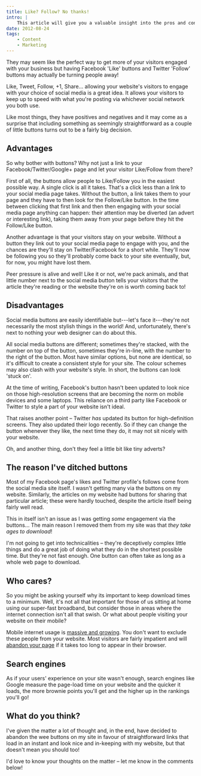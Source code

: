```yaml
---
title: Like? Follow? No thanks!
intro: |
    This article will give you a valuable insight into the pros and cons of having social media buttons on your website.
date: 2012-08-24
tags:
    - Content
    - Marketing
---
```


They may seem like the perfect way to get more of your visitors engaged with your business but having Facebook 'Like' buttons and Twitter 'Follow' buttons may actually be turning people away!

Like, Tweet, Follow, +1, Share… allowing your website's visitors to engage with your choice of social media is a great idea. It allows your visitors to keep up to speed with what you're posting via whichever social network you both use.

Like most things, they have positives and negatives and it may come as a surprise that including something as seemingly straightforward as a couple of little buttons turns out to be a fairly big decision.


## Advantages

So why bother with buttons? Why not just a link to your Facebook/Twitter/Google+ page and let your visitor Like/Follow from there?

First of all, the buttons allow people to Like/Follow you in the easiest possible way. A single click is all it takes. That's a click less than a link to your social media page takes. Without the button, a link takes them to your page and they have to then look for the Follow/Like button. In the time between clicking that first link and then then engaging with your social media page anything can happen: their attention may be diverted (an advert or interesting link), taking them away from your page before they hit the Follow/Like button.

Another advantage is that your visitors stay on your website. Without a button they link out to your social media page to engage with you, and the chances are they'll stay on Twitter/Facebook for a short while. They'll now be following you so they'll probably come back to your site eventually, but, for now, you might have lost them.

Peer pressure is alive and well! Like it or not, we're pack animals, and that little number next to the social media button tells your visitors that the article they're reading or the website they're on is worth coming back to!


## Disadvantages

Social media buttons are easily identifiable but---let's face it---they're not necessarily the most stylish things in the world! And, unfortunately, there's next to nothing your web designer can do about this.

All social media buttons are different; sometimes they're stacked, with the number on top of the button, sometimes they're in-line, with the number to the right of the button. Most have similar options, but none are identical, so it's difficult to create a consistent style for your site. The colour schemes may also clash with your website's style. In short, the buttons can look 'stuck on'.

At the time of writing, Facebook's button hasn't been updated to look nice on those high-resolution screens that are becoming the norm on mobile devices and some laptops. This reliance on a third party like Facebook or Twitter to style a part of your website isn't ideal.

That raises another point – Twitter _has_ updated its button for high-definition screens. They also updated their logo recently. So if they can change the button whenever they like, the next time they do, it may not sit nicely with your website.

Oh, and another thing, don't they feel a little bit like tiny adverts?


## The reason I've ditched buttons

Most of my Facebook page's likes and Twitter profile's follows come from the social media site itself. I wasn't getting many via the buttons on my website. Similarly, the articles on my website had buttons for sharing that particular article; these were hardly touched, despite the article itself being fairly well read.

This in itself isn't an issue as I was getting _some_ engagement via the buttons… The main reason I removed them from my site was that *they take ages to download*!

I'm not going to get into technicalities – they're deceptively complex little things and do a great job of doing what they do in the shortest possible time. But they're not fast enough. One button can often take as long as a whole web page to download.


## Who cares?

So you might be asking yourself why its important to keep download times to a minimum. Well, it's not all that important for those of us sitting at home using our super-fast broadband, but consider those in areas where the internet connection isn't all that swish. Or what about people visiting your website on their mobile?

Mobile internet usage is [massive and growing](https://www.gpmd.co.uk/blog/2012-mobile-internet-statistics/). You don't want to exclude these people from your website. Most visitors are fairly impatient and will [abandon your page](//blog.kissmetrics.com/wp-content/uploads/2011/04/loading-time-lrg.jpg) if it takes too long to appear in their browser.


## Search engines

As if your users' experience on your site wasn't enough, search engines like Google measure the page-load time on your website and the quicker it loads, the more brownie points you'll get and the higher up in the rankings you'll go!


## What do you think?

I've given the matter a lot of thought and, in the end, have decided to abandon the wee buttons on my site in favour of straightforward links that load in an instant and look nice and in-keeping with my website, but that doesn't mean you should too!

I'd love to know your thoughts on the matter – let me know in the comments below!
